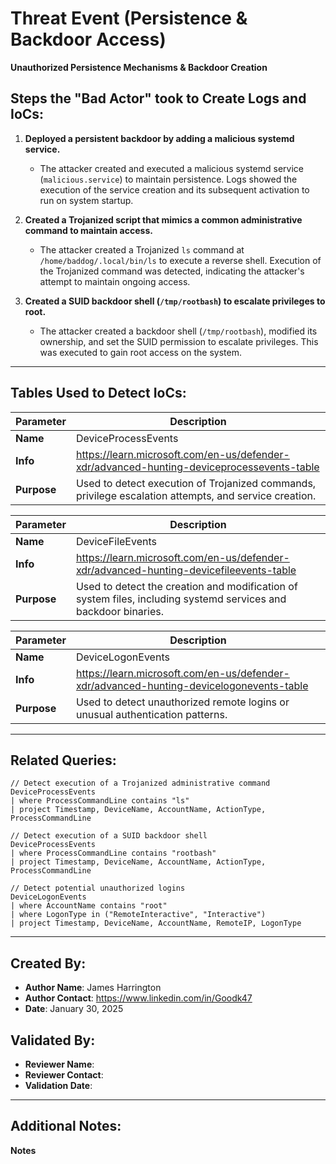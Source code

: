 # Threat Event (Persistence & Backdoor Access)

**Unauthorized Persistence Mechanisms & Backdoor Creation**

## Steps the "Bad Actor" took to Create Logs and IoCs:

1. **Deployed a persistent backdoor by adding a malicious systemd service.**
   - The attacker created and executed a malicious systemd service (`malicious.service`) to maintain persistence. Logs showed the execution of the service creation and its subsequent activation to run on system startup.

2. **Created a Trojanized script that mimics a common administrative command to maintain access.**
   - The attacker created a Trojanized `ls` command at `/home/baddog/.local/bin/ls` to execute a reverse shell. Execution of the Trojanized command was detected, indicating the attacker's attempt to maintain ongoing access.

3. **Created a SUID backdoor shell (`/tmp/rootbash`) to escalate privileges to root.**
   - The attacker created a backdoor shell (`/tmp/rootbash`), modified its ownership, and set the SUID permission to escalate privileges. This was executed to gain root access on the system.

---

## Tables Used to Detect IoCs:

| **Parameter** | **Description** |
|--------------|----------------|
| **Name** | DeviceProcessEvents |
| **Info** | https://learn.microsoft.com/en-us/defender-xdr/advanced-hunting-deviceprocessevents-table |
| **Purpose** | Used to detect execution of Trojanized commands, privilege escalation attempts, and service creation. |

| **Parameter** | **Description** |
|--------------|----------------|
| **Name** | DeviceFileEvents |
| **Info** | https://learn.microsoft.com/en-us/defender-xdr/advanced-hunting-devicefileevents-table |
| **Purpose** | Used to detect the creation and modification of system files, including systemd services and backdoor binaries. |

| **Parameter** | **Description** |
|--------------|----------------|
| **Name** | DeviceLogonEvents |
| **Info** | https://learn.microsoft.com/en-us/defender-xdr/advanced-hunting-devicelogonevents-table |
| **Purpose** | Used to detect unauthorized remote logins or unusual authentication patterns. |

---

## Related Queries:

```kql
// Detect execution of a Trojanized administrative command
DeviceProcessEvents
| where ProcessCommandLine contains "ls"
| project Timestamp, DeviceName, AccountName, ActionType, ProcessCommandLine

// Detect execution of a SUID backdoor shell
DeviceProcessEvents
| where ProcessCommandLine contains "rootbash"
| project Timestamp, DeviceName, AccountName, ActionType, ProcessCommandLine

// Detect potential unauthorized logins
DeviceLogonEvents
| where AccountName contains "root"
| where LogonType in ("RemoteInteractive", "Interactive")
| project Timestamp, DeviceName, AccountName, RemoteIP, LogonType
```

---

## Created By:
- **Author Name**: James Harrington
- **Author Contact**: https://www.linkedin.com/in/Goodk47
- **Date**: January 30, 2025

## Validated By:
- **Reviewer Name**:
- **Reviewer Contact**:
- **Validation Date**:

---

## Additional Notes:
**Notes**
